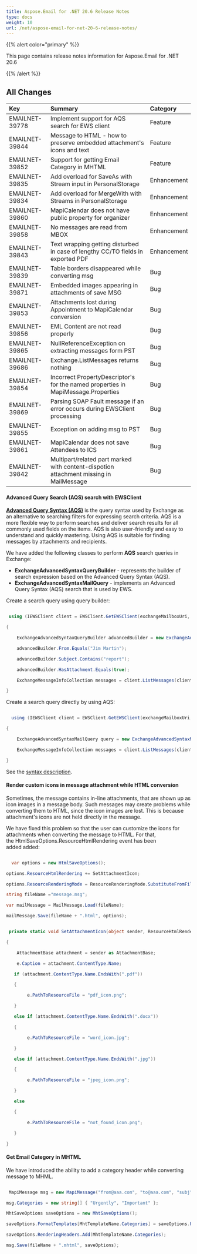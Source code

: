 ```yaml
---
title: Aspose.Email for .NET 20.6 Release Notes
type: docs
weight: 10
url: /net/aspose-email-for-net-20-6-release-notes/
---
```


{{% alert color="primary" %}} 

This page contains release notes information for Aspose.Email for .NET 20.6

{{% /alert %}} 
## **All Changes**

|**Key**|**Summary**|**Category**|
| :- | :- | :- |
|EMAILNET-39778|Implement support for AQS search for EWS client|Feature|
|EMAILNET-39844|Message to HTML - how to preserve embedded attachment's icons and text|Feature|
|EMAILNET-39852|Support for getting Email Category in MHTML|Feature|
|EMAILNET-39835|Add overload for SaveAs with Stream input in PersonalStorage|Enhancement|
|EMAILNET-39834|Add overload for MergeWith with Streams in PersonalStorage|Enhancement|
|EMAILNET-39860|MapiCalendar does not have public property for organizer|Enhancement|
|EMAILNET-39858|No messages are read from MBOX|Enhancement|
|EMAILNET-39843|Text wrapping getting disturbed in case of lengthy CC/TO fields in exported PDF|Enhancement|
|EMAILNET-39839|Table borders disappeared while converting msg|Bug|
|EMAILNET-39871|Embedded images appearing in attachments of save MSG|Bug|
|EMAILNET-39853|Attachments lost during Appointment to MapiCalendar conversion|Bug|
|EMAILNET-39856|EML Content are not read properly|Bug|
|EMAILNET-39865|NullReferenceException on extracting messages form PST|Bug|
|EMAILNET-39686|Exchange.ListMessages returns nothing|Bug|
|EMAILNET-39854|Incorrect PropertyDescriptor's for the named properties in MapiMessage.Properties|Bug|
|EMAILNET-39869|Parsing SOAP Fault message if an error occurs during EWSClient processing|Bug|
|EMAILNET-39855|Exception on adding msg to PST|Bug|
|EMAILNET-39861|MapiCalendar does not save Attendees to ICS|Bug|
|EMAILNET-39842|Multipart/related part marked with content-dispotion attachment missing in MailMessage|Bug|

#### **Advanced Query Search (AQS) search with EWSClient**
[**Advanced Query Syntax (AQS)**](https://docs.microsoft.com/en-us/exchange/client-developer/exchange-web-services/how-to-perform-an-aqs-search-by-using-ews-in-exchange) is the query syntax used by Exchange as an alternative to searching filters for expressing search criteria. AQS is a more flexible way to perform searches and deliver search results for all commonly used fields on the items. AQS is also user-friendly and easy to understand and quickly mastering.
Using AQS is suitable for finding messages by attachments and recipients.

We have added the following classes to perform **AQS** search queries in Exchange:

- **ExchangeAdvancedSyntaxQueryBuilder** - represents the builder of search expression based on the Advanced Query Syntax (AQS).
- **ExchangeAdvancedSyntaxMailQuery** - implements an Advanced Query Syntax (AQS) search that is used by EWS.

Create a search query using query builder:

``` cs

 using (IEWSClient client = EWSClient.GetEWSClient(exchangeMailboxUri, name, password))

{

    ExchangeAdvancedSyntaxQueryBuilder advancedBuilder = new ExchangeAdvancedSyntaxQueryBuilder();

    advancedBuilder.From.Equals("Jim Martin");

    advancedBuilder.Subject.Contains("report");

    advancedBuilder.HasAttachment.Equals(true);

    ExchangeMessageInfoCollection messages = client.ListMessages(client.MailboxInfo.InboxUri, advancedBuilder.GetQuery());

}

```

Сreate a search query directly by using AQS:

``` cs

  using (IEWSClient client = EWSClient.GetEWSClient(exchangeMailboxUri, name, password))

{

    ExchangeAdvancedSyntaxMailQuery query = new ExchangeAdvancedSyntaxMailQuery("subject:(product AND report)");

    ExchangeMessageInfoCollection messages = client.ListMessages(client.MailboxInfo.InboxUri, query);

}

```

See the [syntax description](https://docs.microsoft.com/exchange/client-developer/exchange-web-services/how-to-perform-an-aqs-search-by-using-ews-in-exchange).
#### **Render custom icons in message attachment while HTML conversion**
Sometimes, the message contains in-line attachments, that are shown up as icon images in a message body. Such messages may create problems while converting them to HTML, since the icon images are lost. This is because attachment's icons are not held directly in the message.

We have fixed this problem so that the user can customize the icons for attachments when converting the message to HTML. For that, the HtmlSaveOptions.ResourceHtmlRendering event has been added added:

``` cs

  var options = new HtmlSaveOptions();

options.ResourceHtmlRendering += SetAttachmentIcon;

options.ResourceRenderingMode = ResourceRenderingMode.SubstituteFromFile;

string fileName ="message.msg";

var mailMessage = MailMessage.Load(fileName);

mailMessage.Save(fileName + ".html", options);

```

``` cs

 private static void SetAttachmentIcon(object sender, ResourceHtmlRenderingEventArgs e)

{

    AttachmentBase attachment = sender as AttachmentBase;

    e.Caption = attachment.ContentType.Name;

   if (attachment.ContentType.Name.EndsWith(".pdf"))

   {

        e.PathToResourceFile = "pdf_icon.png";

   }

   else if (attachment.ContentType.Name.EndsWith(".docx"))

   {

        e.PathToResourceFile = "word_icon.jpg";

   }

   else if (attachment.ContentType.Name.EndsWith(".jpg"))

   {

        e.PathToResourceFile = "jpeg_icon.png";

   }

   else

   {

        e.PathToResourceFile = "not_found_icon.png";

   }

}

```


#### **Get Email Category in MHTML**
We have introduced the ability to add a category header while converting message to MHML.

``` cs

 MapiMessage msg = new MapiMessage("from@aaa.com", "to@aaa.com", "subj", "body");

msg.Categories = new string[] { "Urgently", "Important" };

MhtSaveOptions saveOptions = new MhtSaveOptions();

saveOptions.FormatTemplates[MhtTemplateName.Categories] = saveOptions.FormatTemplates[MhtTemplateName.Categories].Replace("Categories", "Les catégories");

saveOptions.RenderingHeaders.Add(MhtTemplateName.Categories);

msg.Save(fileName + ".mhtml", saveOptions);

```










